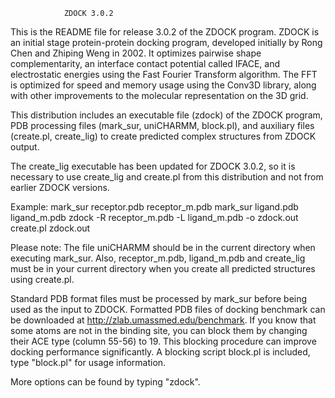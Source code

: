 				ZDOCK 3.0.2

This is the README file for release 3.0.2 of the ZDOCK program. ZDOCK is 
an initial stage protein-protein docking program, developed initially by
Rong Chen and Zhiping Weng in 2002. It optimizes pairwise shape 
complementarity, an interface contact potential called IFACE, and 
electrostatic energies using the Fast Fourier Transform algorithm. The 
FFT is optimized for speed and memory usage using the Conv3D library,
along with other improvements to the molecular representation on the 3D
grid. 

This distribution includes an executable file (zdock) of the ZDOCK program,
PDB processing files (mark_sur, uniCHARMM, block.pl), and auxiliary files
(create.pl, create_lig) to create predicted complex structures from ZDOCK
output. 

The create_lig executable has been updated for ZDOCK 3.0.2, so it is 
necessary to use create_lig and create.pl from this distribution and 
not from earlier ZDOCK versions.

Example:
mark_sur receptor.pdb receptor_m.pdb
mark_sur ligand.pdb ligand_m.pdb
zdock -R receptor_m.pdb -L ligand_m.pdb -o zdock.out
create.pl zdock.out

Please note: The file uniCHARMM should be in the current directory when
executing mark_sur. Also, receptor_m.pdb, ligand_m.pdb and create_lig must 
be in your current directory when you create all predicted structures 
using create.pl.

Standard PDB format files must be processed by mark_sur before being used as 
the input to ZDOCK. Formatted PDB files of docking benchmark can be downloaded 
at http://zlab.umassmed.edu/benchmark. If you know that some atoms
are not in the binding site, you can block them by changing their ACE type
(column 55-56) to 19. This blocking procedure can improve docking
performance significantly. A blocking script block.pl is included, type
"block.pl" for usage information.

More options can be found by typing "zdock".
